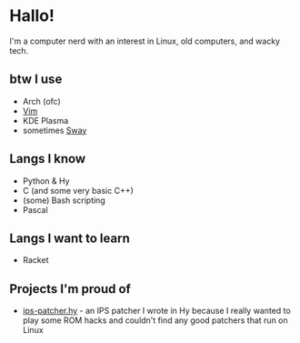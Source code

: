# Hallo!
I'm a computer nerd with an interest in Linux, old computers, and wacky tech.

## btw I use
- Arch (ofc)
- [Vim](https://github.com/Reiddragon/vimrc/)
- KDE Plasma
- sometimes [Sway](https://github.com/Reiddragon/sway.conf/)

## Langs I know
- Python & Hy
- C (and some very basic C++)
- (some) Bash scripting
- Pascal

## Langs I want to learn
- Racket

## Projects I'm proud of
- [ips-patcher.hy](https://github.com/Reiddragon/ips-patcher.hy) - an IPS
  patcher I wrote in Hy because I really wanted to play some ROM hacks and
  couldn't find any good patchers that run on Linux

